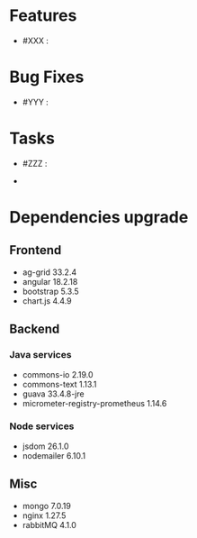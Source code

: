 
# Features

- #XXX  : 


# Bug Fixes

- #YYY :


# Tasks

- #ZZZ :

- 
# Dependencies upgrade

## Frontend

- ag-grid 33.2.4
- angular 18.2.18
- bootstrap 5.3.5
- chart.js 4.4.9
  
## Backend 

### Java services 

- commons-io 2.19.0
- commons-text 1.13.1
- guava 33.4.8-jre
- micrometer-registry-prometheus 1.14.6

### Node services

- jsdom 26.1.0
- nodemailer 6.10.1

## Misc

- mongo 7.0.19
- nginx 1.27.5
- rabbitMQ 4.1.0







